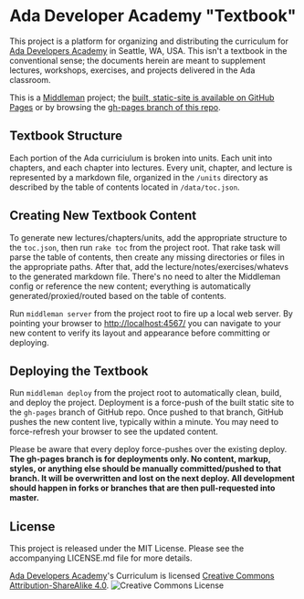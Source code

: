 # Ada Developer Academy "Textbook"

This project is a platform for organizing and distributing the curriculum for [Ada Developers Academy](http://adadevelopersacademy.org) in Seattle, WA, USA. This isn't a textbook in the conventional sense; the documents herein are meant to supplement lectures, workshops, exercises, and projects delivered in the Ada classroom.

This is a [Middleman](https://middlemanapp.com/) project; the [built, static-site is available on GitHub Pages](http://ada-developers-academy.github.io/textbook/) or by browsing the [gh-pages branch of this repo](https://github.com/Ada-Developers-Academy/textbook/tree/gh-pages).

## Textbook Structure

Each portion of the Ada curriciulum is broken into units. Each unit into chapters, and each chapter into lectures. Every unit, chapter, and lecture is represented by a markdown file, organized in the `/units` directory as described by the table of contents located in `/data/toc.json`.

## Creating New Textbook Content

To generate new lectures/chapters/units, add the appropriate structure to the `toc.json`, then run `rake toc` from the project root. That rake task will parse the table of contents, then create any missing directories or files in the appropriate paths. After that, add the lecture/notes/exercises/whatevs to the generated markdown file. There's no need to alter the Middleman config or reference the new content; everything is automatically generated/proxied/routed based on the table of contents.

Run `middleman server` from the project root to fire up a local web server. By pointing your browser to [http://localhost:4567/](http://localhost:4567/) you can navigate to your new content to verify its layout and appearance before committing or deploying.

## Deploying the Textbook

Run `middleman deploy` from the project root to automatically clean, build, and deploy the project. Deployment is a force-push of the built static site to the `gh-pages` branch of GitHub repo. Once pushed to that branch, GitHub pushes the new content live, typically within a minute. You may need to force-refresh your browser to see the updated content.

Please be aware that every deploy force-pushes over the existing deploy. __The gh-pages branch is for deployments only. No content, markup, styles, or anything else should be manually committed/pushed to that branch. It will be overwritten and lost on the next deploy. All development should happen in forks or branches that are then pull-requested into master.__

## License

This project is released under the MIT License. Please see the accompanying LICENSE.md file for more details.

[Ada Developers Academy](http://adadevelopersacademy.org)'s Curriculum is licensed [Creative Commons Attribution-ShareAlike 4.0](http://creativecommons.org/licenses/by-sa/4.0/).
![Creative Commons License](http://i.creativecommons.org/l/by-sa/4.0/80x15.png)
